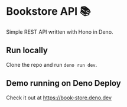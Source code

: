# Bookstore API 📚

Simple REST API written with Hono in Deno.

## Run locally

Clone the repo and run `deno run dev`.

## Demo running on Deno Deploy

Check it out at https://book-store.deno.dev
